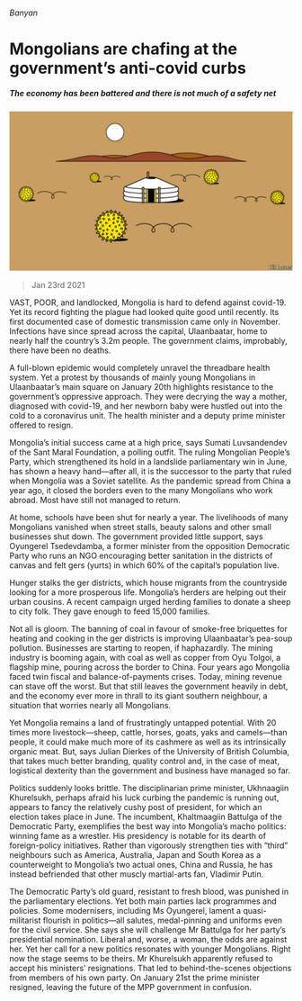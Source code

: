 ###### Banyan

# Mongolians are chafing at the government’s anti-covid curbs 

##### The economy has been battered and there is not much of a safety net 

![image](images/20210123_ASD001_0.jpg) 

> Jan 23rd 2021 


VAST, POOR, and landlocked, Mongolia is hard to defend against covid-19. Yet its record fighting the plague had looked quite good until recently. Its first documented case of domestic transmission came only in November. Infections have since spread across the capital, Ulaanbaatar, home to nearly half the country’s 3.2m people. The government claims, improbably, there have been no deaths.


A full-blown epidemic would completely unravel the threadbare health system. Yet a protest by thousands of mainly young Mongolians in Ulaanbaatar’s main square on January 20th highlights resistance to the government’s oppressive approach. They were decrying the way a mother, diagnosed with covid-19, and her newborn baby were hustled out into the cold to a coronavirus unit. The health minister and a deputy prime minister offered to resign.



Mongolia’s initial success came at a high price, says Sumati Luvsandendev of the Sant Maral Foundation, a polling outfit. The ruling Mongolian People’s Party, which strengthened its hold in a landslide parliamentary win in June, has shown a heavy hand—after all, it is the successor to the party that ruled when Mongolia was a Soviet satellite. As the pandemic spread from China a year ago, it closed the borders even to the many Mongolians who work abroad. Most have still not managed to return.


At home, schools have been shut for nearly a year. The livelihoods of many Mongolians vanished when street stalls, beauty salons and other small businesses shut down. The government provided little support, says Oyungerel Tsedevdamba, a former minister from the opposition Democratic Party who runs an NGO encouraging better sanitation in the districts of canvas and felt gers (yurts) in which 60% of the capital’s population live.


Hunger stalks the ger districts, which house migrants from the countryside looking for a more prosperous life. Mongolia’s herders are helping out their urban cousins. A recent campaign urged herding families to donate a sheep to city folk. They gave enough to feed 15,000 families.


Not all is gloom. The banning of coal in favour of smoke-free briquettes for heating and cooking in the ger districts is improving Ulaanbaatar’s pea-soup pollution. Businesses are starting to reopen, if haphazardly. The mining industry is booming again, with coal as well as copper from Oyu Tolgoi, a flagship mine, pouring across the border to China. Four years ago Mongolia faced twin fiscal and balance-of-payments crises. Today, mining revenue can stave off the worst. But that still leaves the government heavily in debt, and the economy ever more in thrall to its giant southern neighbour, a situation that worries nearly all Mongolians.


Yet Mongolia remains a land of frustratingly untapped potential. With 20 times more livestock—sheep, cattle, horses, goats, yaks and camels—than people, it could make much more of its cashmere as well as its intrinsically organic meat. But, says Julian Dierkes of the University of British Columbia, that takes much better branding, quality control and, in the case of meat, logistical dexterity than the government and business have managed so far.


Politics suddenly looks brittle. The disciplinarian prime minister, Ukhnaagiin Khurelsukh, perhaps afraid his luck curbing the pandemic is running out, appears to fancy the relatively cushy post of president, for which an election takes place in June. The incumbent, Khaltmaagiin Battulga of the Democratic Party, exemplifies the best way into Mongolia’s macho politics: winning fame as a wrestler. His presidency is notable for its dearth of foreign-policy initiatives. Rather than vigorously strengthen ties with “third” neighbours such as America, Australia, Japan and South Korea as a counterweight to Mongolia’s two actual ones, China and Russia, he has instead befriended that other muscly martial-arts fan, Vladimir Putin.


The Democratic Party’s old guard, resistant to fresh blood, was punished in the parliamentary elections. Yet both main parties lack programmes and policies. Some modernisers, including Ms Oyungerel, lament a quasi-militarist flourish in politics—all salutes, medal-pinning and uniforms even for the civil service. She says she will challenge Mr Battulga for her party’s presidential nomination. Liberal and, worse, a woman, the odds are against her. Yet her call for a new politics resonates with younger Mongolians. Right now the stage seems to be theirs. Mr Khurelsukh apparently refused to accept his ministers’ resignations. That led to behind-the-scenes objections from members of his own party. On January 21st the prime minister resigned, leaving the future of the MPP government in confusion.

